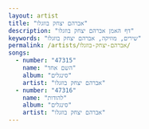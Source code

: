 ```yaml
---
layout: artist
title: "אברהם יצחק בוזגלו"
description: "דף האמן אברהם יצחק בוזגלו"
keywords: "שירים, מוזיקה, אברהם יצחק בוזגלו"
permalink: /artists/אברהם-יצחק-בוזגלו/
songs:
  - number: "47315"
    name: "השם אחד"
    album: "סינגלים"
    artist: "אברהם יצחק בוזגלו"
  - number: "47316"
    name: "להודות"
    album: "סינגלים"
    artist: "אברהם יצחק בוזגלו"
---
```

